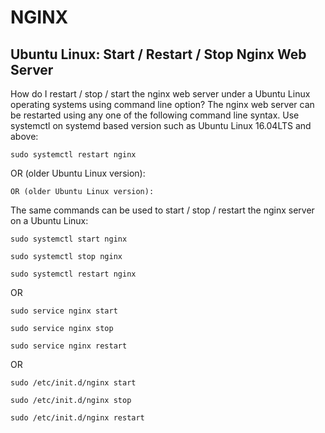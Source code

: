 
# NGINX

## Ubuntu Linux: Start / Restart / Stop Nginx Web Server

How do I restart / stop / start the nginx web server under a Ubuntu Linux operating systems using command line option?
The nginx web server can be restarted using any one of the following command line syntax. Use systemctl on systemd based version such as Ubuntu Linux 16.04LTS and above:

`sudo systemctl restart nginx`

OR (older Ubuntu Linux version):

`OR (older Ubuntu Linux version):`

The same commands can be used to start / stop / restart the nginx server on a Ubuntu Linux:

`sudo systemctl start nginx`

`sudo systemctl stop nginx `

`sudo systemctl restart nginx`

OR

`sudo service nginx start`

`sudo service nginx stop`

`sudo service nginx restart`

OR 

`sudo /etc/init.d/nginx start`

`sudo /etc/init.d/nginx stop`

`sudo /etc/init.d/nginx restart`


